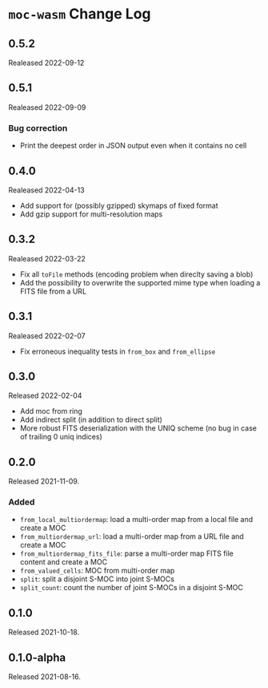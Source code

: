 # `moc-wasm` Change Log

## 0.5.2

Realeased 2022-09-12


## 0.5.1

Realeased 2022-09-09

### Bug correction

* Print the deepest order in JSON output even when it contains no cell


## 0.4.0

Realeased 2022-04-13

* Add support for (possibly gzipped) skymaps of fixed format
* Add gzip support for multi-resolution maps


## 0.3.2

Realeased 2022-03-22

* Fix all `toFile` methods (encoding problem when direclty saving a blob) 
* Add the possibility to overwrite the supported mime type when loading a FITS file from a URL  

## 0.3.1

Realeased 2022-02-07

* Fix erroneous inequality tests in `from_box` and `from_ellipse`


## 0.3.0

Released 2022-02-04

* Add moc from ring
* Add indirect split (in addition to direct split)
* More robust FITS deserialization with the UNIQ scheme (no bug in case of trailing 0 uniq indices)


## 0.2.0

Released 2021-11-09.

### Added

* `from_local_multiordermap`: load a multi-order map from a local file and create a MOC
* `from_multiordermap_url`: load a multi-order map from a URL file and create a MOC
* `from_multiordermap_fits_file`:  parse a multi-order map FITS file content and create a MOC
* `from_valued_cells`: MOC from multi-order map
* `split`: split a disjoint S-MOC into joint S-MOCs
* `split_count`: count the number of joint S-MOCs in a disjoint S-MOC


## 0.1.0

Released 2021-10-18.

## 0.1.0-alpha

Released 2021-08-16.

